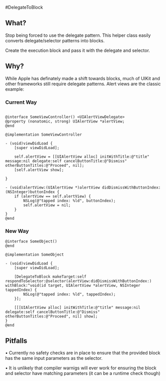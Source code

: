 #DelegateToBlock

## What?

Stop being forced to use the delegate pattern. This helper class easily converts delegate/selector patterns into blocks.

Create the execution block and pass it with the delegate and selector.

## Why?

While Apple has definately made a shift towards blocks, much of UIKit and other frameworks still require delegate patterns. Alert views are the classic example:

### Current Way
```objc

@interface SomeViewController() <UIAlertViewDelegate>
@property (nonatomic, strong) UIAlertView *alertView;
@end

@implementation SomeViewController

- (void)viewDidLoad {
    [super viewDidLoad];
    
    self.alertView = [[UIAlertView alloc] initWithTitle:@"title" message:nil delegate:self cancelButtonTitle:@"Dismiss" otherButtonTitles:@"Proceed", nil];
    [self.alertView show];
    
}

- (void)alertView:(UIAlertView *)alertView didDismissWithButtonIndex:(NSInteger)buttonIndex {
    if (alertView == self.alertView) {
        NSLog(@"tapped index: %ld", buttonIndex);
        self.alertView = nil;
    }
}
@end
```

### New Way
```objc
@interface SomeObject()
@end

@implementation SomeObject

- (void)viewDidLoad {
    [super viewDidLoad];

    [DelegateToBlock makeTarget:self respondToSelector:@selector(alertView:didDismissWithButtonIndex:) withBlock:^void(id target, UIAlertView *alertView, NSInteger tappedIndex) {
        NSLog(@"tapped index: %ld", tappedIndex);
    }];
    
    [[[UIAlertView alloc] initWithTitle:@"title" message:nil delegate:self cancelButtonTitle:@"Dismiss" otherButtonTitles:@"Proceed", nil] show];
}
@end
```

## Pitfalls

• Currently no safety checks are in place to ensure that the provided block has the same input parameters as the selector.

• It is unlikely that compiler warnigs will ever work for ensuring the block and selector have matching parameters (it can be a runtime check though)
